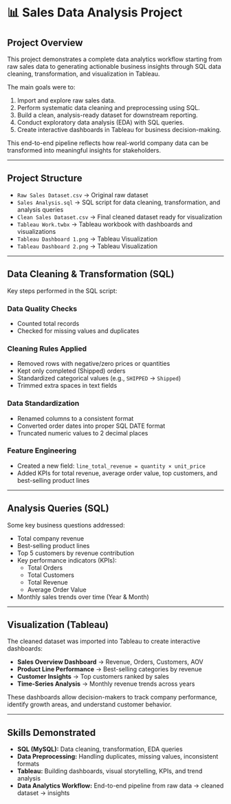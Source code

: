 # 📊 Sales Data Analysis Project

## Project Overview
This project demonstrates a complete data analytics workflow starting from raw sales data to generating actionable business insights through SQL data cleaning, transformation, and visualization in Tableau.  

The main goals were to:  
1. Import and explore raw sales data.  
2. Perform systematic data cleaning and preprocessing using SQL.  
3. Build a clean, analysis-ready dataset for downstream reporting.  
4. Conduct exploratory data analysis (EDA) with SQL queries.  
5. Create interactive dashboards in Tableau for business decision-making.  

This end-to-end pipeline reflects how real-world company data can be transformed into meaningful insights for stakeholders.  

---

## Project Structure
- `Raw Sales Dataset.csv` → Original raw dataset  
- `Sales Analysis.sql` → SQL script for data cleaning, transformation, and analysis queries  
- `Clean Sales Dataset.csv` → Final cleaned dataset ready for visualization  
- `Tableau Work.twbx` → Tableau workbook with dashboards and visualizations  
- `Tableau Dashboard 1.png` → Tableau Visualization
- `Tableau Dashboard 2.png` → Tableau Visualization
---

## Data Cleaning & Transformation (SQL)
Key steps performed in the SQL script:  

### Data Quality Checks  
- Counted total records  
- Checked for missing values and duplicates  

### Cleaning Rules Applied  
- Removed rows with negative/zero prices or quantities  
- Kept only completed (Shipped) orders  
- Standardized categorical values (e.g., `SHIPPED` → `Shipped`)  
- Trimmed extra spaces in text fields  

### Data Standardization  
- Renamed columns to a consistent format  
- Converted order dates into proper SQL DATE format  
- Truncated numeric values to 2 decimal places  

### Feature Engineering  
- Created a new field: `line_total_revenue = quantity × unit_price`  
- Added KPIs for total revenue, average order value, top customers, and best-selling product lines  

---

## Analysis Queries (SQL)
Some key business questions addressed:  
- Total company revenue  
- Best-selling product lines  
- Top 5 customers by revenue contribution  
- Key performance indicators (KPIs):  
  - Total Orders  
  - Total Customers  
  - Total Revenue  
  - Average Order Value  
- Monthly sales trends over time (Year & Month)  

---

## Visualization (Tableau)
The cleaned dataset was imported into Tableau to create interactive dashboards:  
- **Sales Overview Dashboard** → Revenue, Orders, Customers, AOV  
- **Product Line Performance** → Best-selling categories by revenue  
- **Customer Insights** → Top customers ranked by sales  
- **Time-Series Analysis** → Monthly revenue trends across years  

These dashboards allow decision-makers to track company performance, identify growth areas, and understand customer behavior.  

---

## Skills Demonstrated
- **SQL (MySQL):** Data cleaning, transformation, EDA queries  
- **Data Preprocessing:** Handling duplicates, missing values, inconsistent formats  
- **Tableau:** Building dashboards, visual storytelling, KPIs, and trend analysis  
- **Data Analytics Workflow:** End-to-end pipeline from raw data → cleaned dataset → insights  
